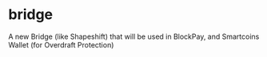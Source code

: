 # bridge
A new Bridge (like Shapeshift) that will be used in BlockPay, and Smartcoins Wallet (for Overdraft Protection)
